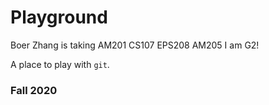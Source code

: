 # Playground

Boer Zhang is taking AM201 CS107 EPS208 AM205
I am G2!


A place to play with `git`.

### Fall 2020
